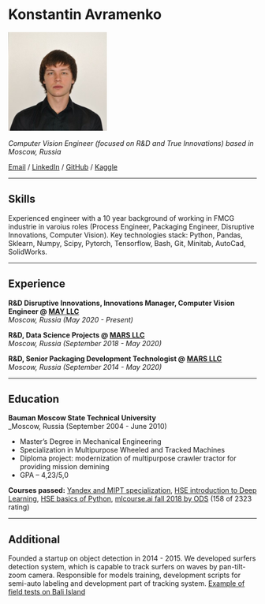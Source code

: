 # Konstantin Avramenko
<img src="user_pic.jpeg" alt="drawing" width="200"/>

_Computer Vision Engineer (focused on R&D and True Innovations) based in Moscow, Russia_ <br>

[Email](mailto:kuavramenko@gmail.com) / [LinkedIn](https://www.linkedin.com/in/konstantin-avramenko-24842472/) / [GitHub](https://github.com/CausticEngineer/) /
[Kaggle](https://www.kaggle.com/caustic)

___
## Skills
Experienced engineer with a 10 year background of working in FMCG industrie in varoius roles (Process Engineer, Packaging Engineer, 
Disruptive Innovations, Computer Vision).
Key technologies stack: Python, Pandas, Sklearn, Numpy, Scipy, Pytorch, Tensorflow, Bash, Git, Minitab, AutoCad, SolidWorks. <br>

___
## Experience

**R&D Disruptive Innovations, Innovations Manager, Computer Vision Engineer @ [MAY LLC](https://www.themay.com/en/)** <br>
_Moscow, Russia (May 2020 - Present)_ <br>

**R&D, Data Science Projects @ [MARS LLC](https://www.mars.com/)** <br>
_Moscow, Russia (September 2018 - May 2020)_ <br>

**R&D, Senior Packaging Development Technologist @ [MARS LLC](https://www.mars.com/)** <br>
_Moscow, Russia (September 2014 - May 2020)_ <br>

___
## Education
**Bauman Moscow State Technical University** <br>
_Moscow, Russia (September 2004 - June 2010) <br>

- Master’s Degree in Mechanical Engineering
- Specialization in Multipurpose Wheeled and Tracked Machines
- Diploma project: modernization of multipurpose crawler tractor for providing mission demining
- GPA – 4,23/5,0

**Courses passed:** 
[Yandex and MIPT specialization](https://www.coursera.org/specializations/machine-learning-data-analysis), 
[HSE introduction to Deep Learning](https://www.coursera.org/account/accomplishments/verify/WZ2G6PVVBSEP), 
[HSE basics of Python](https://www.coursera.org/account/accomplishments/verify/PEKGZ5WGAXLZ),
[mlcourse.ai fall 2018 by ODS](https://mlcourse.ai/) (158 of 2323 rating)

___
## Additional
Founded a startup on object detection in 2014 - 2015. We developed surfers detection system, which is capable to track surfers 
on waves by pan-tilt-zoom camera. Responsible for models training, development scripts for semi-auto labeling and development part of tracking system.
[Example of field tests on Bali Island](https://www.youtube.com/watch?v=FGDQTwgcGQM)
